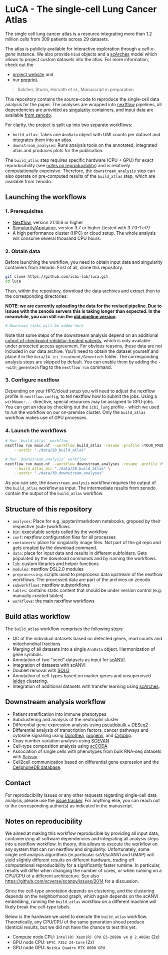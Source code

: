 # LuCA - The single-cell **Lu**ng **C**ancer **A**tlas

The single cell lung cancer atlas is a resource integrating more than 1.2 million cells from 309 patients across 29 datasets.

The atlas is publicly available for interactive exploration through a *cell-x-gene* instance. We also provide
`h5ad` objects and a [scArches](https://scarches.readthedocs.io/en/latest/) model which allows to project custom datasets
into the atlas. For more information, check out the

 * [project website](https://luca.icbi.at) and
 * our [preprint](https://doi.org/10.1101/2022.05.09.491204).

> Salcher, Sturm, Horvath et al., Manuscript in preparation

This repository contains the source-code to reproduce the single-cell data analysis for the paper.
The analyses are wrapped into [nextflow](https://github.com/nextflow-io/nextflow/) pipelines, all dependencies are
provided as [singularity](https://sylabs.io/guides/3.0/user-guide/quick_start.html) containers, and input data are
available [from zenodo](https://doi.org/10.5281/zenodo.6411868).

For clarity, the project is split up into two separate workflows:

 * `build_atlas`: Takes one `AnnData` object with UMI counts per dataset and integrates them into an atlas.
 * `downstream_analyses`: Runs analysis tools on the annotated, integrated atlas and produces plots for the publication.

The `build_atlas` step requires specific hardware (CPU + GPU) for exact reproducibility
(see [notes on reproducibility](#notes-on-reproducibility)) and is relatively computationally
expensive. Therefore, the `downstream_analysis` step can also operate on pre-computed results of the `build_atlas` step,
which are available from zenodo.

## Launching the workflows

### 1. Prerequisites

* [Nextflow](https://www.nextflow.io/index.html#GetStarted), version 21.10.6 or higher
* [Singularity/Apptainer](https://apptainer.org/), version 3.7 or higher (tested with 3.7.0-1.el7)
* A high performance cluster (HPC) or cloud setup. The whole analysis will consume several thousand CPU hours.

### 2. Obtain data

Before launching the workflow, you need to obtain input data and singularity containers from zenodo.
First of all, clone this repository:

```bash
git clone https://github.com/icbi-lab/luca.git
cd luca
 ```

Then, within the repository, download the data archives and extract then to the corresponding directories:

**NOTE: we are currently uploading the data for the revised pipeline. Due to issues with the zenodo servers this
is taking longer than expected. In the meanwhile, you can still run the [old pipeline version](https://github.com/icbi-lab/luca/tree/2022.05.10).**

```bash
# Download links will be added here
```

<!--
```bash
 # singularity containers
curl "https://zenodo.org/record/6411868/files/containers.tar.xz?download=1" | tar xvJ

# input data
curl "https://zenodo.org/record/6411868/files/input_data.tar.xz?download=1" | tar xvJ

# OPTIONAL: obtain intermediate results if you just want to run the `downstream_analysis` workflow
curl "https://zenodo.org/record/6411868/files/input_data.tar.xz?download=1" | tar xvJ
```
-->

Note that some steps of the downstream analysis depend on an additional [cohort of checkpoint-inhibitor-treated patients](https://ega-archive.org/studies/EGAS00001005013), which is only available under protected access agreement. For obvious reasons, these data
are not included in our data archive. You'll need to obtain the dataset yourself and place it in the `data/14_ici_treatment/Genentech` folder.
The corresponding analysis steps are skipped by default. You can enable them by adding the `--with_genentech` flag to the `nextflow run` command.

### 3. Configure nextflow

Depending on your HPC/cloud setup you will need to adjust the nextflow profile in `nextflow.config`, to tell
nextflow how to submit the jobs. Using a `withName:...` directive, special
resources may be assigned to GPU-jobs. You can get an idea by checking out the `icbi_lung` profile - which we used to run the
workflow on our on-premise cluster. Only the `build_atlas` workflow makes use of GPU processes.

### 4. Launch the workflows

```bash
# Run `build_atlas` workflow
nextflow run main.nf --workflow build_atlas -resume -profile <YOUR_PROFILE> \
    --outdir "./data/20_build_atlas"

# Run `downstream_analysis` workflow
nextflow run main.nf --workflow downstream_analyses -resume -profile <YOUR_PROFILE> \
    --build_atlas_dir "./data/20_build_atlas" \
    --outdir "./data/30_downstream_analyses"
```

As you can see, the `downstream_analysis` workflow requires the output of the `build_atlas` workflow as input.
The intermediate results from zenodo contain the output of the `build_atlas` workflow.

## Structure of this repository

* `analyses`: Place for e.g. jupyter/rmarkdown notebooks, gropued by their respective (sub-)workflows.
* `bin`: executable scripts called by the workflow
* `conf`: nextflow configuration files for all processes
* `containers`: place for singularity image files. Not part of the git repo and gets created by the download command.
* `data`: place for input data and results in different subfolders. Gets populated by the download commands and by running the workflows.
* `lib`: custom libraries and helper functions
* `modules`: nextflow DSL2.0 modules
* `preprocessing`: scripts used to preprocess data upstream of the nextflow workflows. The processed data are part of the archives on zenodo.
* `subworkflows`: nextflow subworkflows
* `tables`: contains static content that should be under version control (e.g. manually created tables)
* `workflows`: the main nextflow workflows


## Build atlas workflow

The `build_atlas` workflow comprises the following steps:
  * QC of the individual datasets based on detected genes, read counts and mitochondrial fractions
  * Merging of all datasets into a single `AnnData` object. Harmonization of gene symbols.
  * Annotation of two "seed" datasets as input for [scANVI](https://scarches.readthedocs.io/en/latest/scanvi_surgery_pipeline.html).
  * Integration of datasets with scANVI
  * Doublet removal with [SOLO](https://docs.scvi-tools.org/en/stable/api/reference/scvi.external.SOLO.html)
  * Annotation of cell-types based on marker genes and unsupervised [leiden](https://scanpy.readthedocs.io/en/stable/generated/scanpy.tl.leiden.html) clustering.
  * Integration of additional datasets with transfer learning using [scArches](scarches.readthedocs.io/).

## Downstream analysis workflow

 * Patient stratification into immune phenotypes
 * Subclustering and analysis of the neutrophil cluster
 * Differential gene expression analysis using [pseudobulk + DESeq2](https://www.nature.com/articles/s41467-021-25960-2)
 * Differential analysis of transcription factors, cancer pathways and cytokine signalling using [Dorothea](https://github.com/saezlab/dorothea-py), [progeny](https://github.com/saezlab/progeny-py), and [CytoSig](https://github.com/data2intelligence/CytoSig).
 * Copy number variation analysis using [SCEVAN](https://github.com/AntonioDeFalco/SCEVAN)
 * Cell-type composition analysis using [scCODA](https://github.com/theislab/scCODA)
 * Association of single cells with phenotypes from bulk RNA-seq datasets with [Scissor](https://github.com/sunduanchen/Scissor)
 * Cell2cell communication based on differential gene expression and the [CellphoneDB database](https://github.com/ventolab/CellphoneDB).

## Contact

For reproducibility issues or any other requests regarding single-cell data analysis, please use the [issue tracker](https://github.com/icbi-lab/luca/issues). For anything else, you can reach out to the corresponding author(s) as indicated in the manuscript.

## Notes on reproducibility

We aimed at making this workflow reproducible by providing all input data, containerizing all software
dependencies and integrating all analysis steps into a nextflow workflow.
In theory, this allows to execute the workflow on any system that can run nextflow and singularity.
Unfortunately, some single cell analysis algorithms (in particular scVI/scANVI and UMAP) will yield
slightly different results on different hardware, trading off computational reproducibility for a
significantly faster runtime. In particular, results will differ when changing the number of cores, or
when running on a CPU/GPU of a different architecture. See also https://github.com/scverse/scanpy/issues/2014 for a discussion.

Since the cell-type annotation depends on clustering, and the clustering depends on the neighborhood graph,
which again depends on the scANVI embedding, running the `build_atlas` workflow on a different machine
will likely break the cell-type labels.

Below is the hardware we used to execute the `build_atlas` workflow. Theoretically,
any CPU/CPU of the same generation shoud produce identical results, but we did not have the chance to test this yet.

 * Compute node CPU: `Intel(R) Xeon(R) CPU E5-2699A v4 @ 2.40GHz` (2x)
 * GPU node CPU: `EPYC 7352 24-Core` (2x)
 * GPU node GPU: `Nvidia Quadro RTX 8000 GPU`

